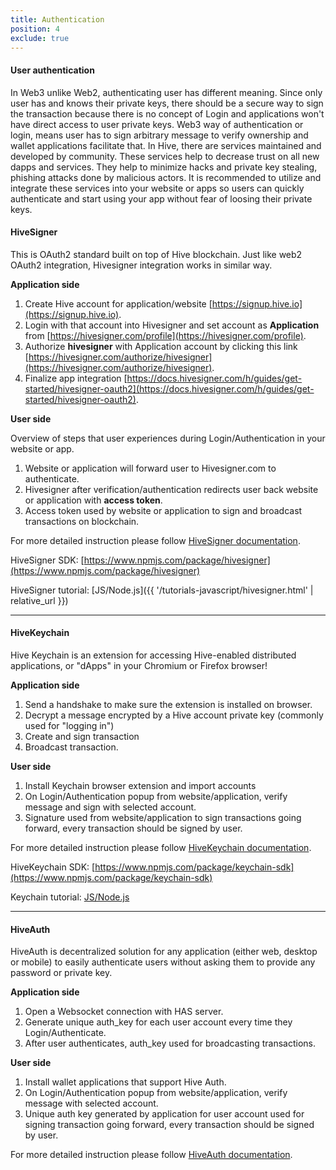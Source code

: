 ```yaml
---
title: Authentication
position: 4
exclude: true
---
```

#### User authentication

In Web3 unlike Web2, authenticating user has different meaning. Since only user has and knows their private keys, there should
be a secure way to sign the transaction because there is no concept of Login and applications won't have direct access to user private keys. 
Web3 way of authentication or login, means user has to sign arbitrary message to verify ownership and wallet applications facilitate that.
In Hive, there are services maintained and developed by community. These services help to decrease trust on all new dapps and services.
They help to minimize hacks and private key stealing, phishing attacks done by malicious actors. It is recommended to 
utilize and integrate these services into your website or apps so users can quickly authenticate and start using your app
without fear of loosing their private keys.

#### HiveSigner

This is OAuth2 standard built on top of Hive blockchain. Just like web2 OAuth2 integration, Hivesigner integration works in similar way.

**Application side**
1. Create Hive account for application/website [https://signup.hive.io](https://signup.hive.io).
2. Login with that account into Hivesigner and set account as **Application** from [https://hivesigner.com/profile](https://hivesigner.com/profile).
3. Authorize **hivesigner** with Application account by clicking this link [https://hivesigner.com/authorize/hivesigner](https://hivesigner.com/authorize/hivesigner).
4. Finalize app integration [https://docs.hivesigner.com/h/guides/get-started/hivesigner-oauth2](https://docs.hivesigner.com/h/guides/get-started/hivesigner-oauth2).

**User side**

Overview of steps that user experiences during Login/Authentication in your website or app.

1. Website or application will forward user to Hivesigner.com to authenticate. 
2. Hivesigner after verification/authentication redirects user back website or application with **access token**.
3. Access token used by website or application to sign and broadcast transactions on blockchain.

For more detailed instruction please follow [HiveSigner documentation](https://docs.hivesigner.com/).

HiveSigner SDK: [https://www.npmjs.com/package/hivesigner](https://www.npmjs.com/package/hivesigner)

HiveSigner tutorial: [JS/Node.js]({{ '/tutorials-javascript/hivesigner.html' | relative_url }})

----

#### HiveKeychain

Hive Keychain is an extension for accessing Hive-enabled distributed applications, or "dApps" in your Chromium or Firefox browser!

**Application side**
1. Send a handshake to make sure the extension is installed on browser.
2. Decrypt a message encrypted by a Hive account private key (commonly used for "logging in")
3. Create and sign transaction
4. Broadcast transaction.

**User side**
1. Install Keychain browser extension and import accounts
2. On Login/Authentication popup from website/application, verify message and sign with selected account.
3. Signature used from website/application to sign transactions going forward, every transaction should be signed by user. 

For more detailed instruction please follow [HiveKeychain documentation](https://github.com/hive-keychain/hive-keychain-extension/blob/master/documentation/README.md).

HiveKeychain SDK: [https://www.npmjs.com/package/keychain-sdk](https://www.npmjs.com/package/keychain-sdk)

Keychain tutorial: [JS/Node.js](https://play.hive-keychain.com/)

----

#### HiveAuth

HiveAuth is decentralized solution for any application (either web, desktop or mobile) to easily authenticate 
users without asking them to provide any password or private key.

**Application side**
1. Open a Websocket connection with HAS server.
2. Generate unique auth_key for each user account every time they Login/Authenticate.
3. After user authenticates, auth_key used for broadcasting transactions.

**User side**
1. Install wallet applications that support Hive Auth.
2. On Login/Authentication popup from website/application, verify message with selected account.
3. Unique auth key generated by application for user account used for signing transaction going forward, every transaction should be signed by user. 

For more detailed instruction please follow [HiveAuth documentation](https://docs.hiveauth.com/).

